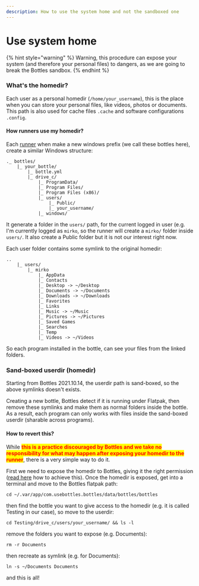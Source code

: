```yaml
---
description: How to use the system home and not the sandboxed one
---
```

# Use system home

{% hint style="warning" %}
Warning, this procedure can expose your system (and therefore your personal files) to dangers, as we are going to break the Bottles sandbox.
{% endhint %}

### What's the homedir?

Each user as a personal homedir (`/home/your_username`), this is the place when you can store your personal files, like videos, photos or documents. This path is also used for cache files `.cache` and software configurations `.config`.

#### How runners use my homedir?

Each [runner](../../components/runners.md) when make a new windows prefix (we call these bottles here), create a similar Windows structure:

```
._ bottles/
    |_ your_bottle/
        |_ bottle.yml
        |_ drive_c/
            |_ ProgramData/
            |_ Program Files/
            |_ Program Files (x86)/
            |_ users/
                |_ Public/
                |_ your_username/
            |_ windows/
```

It generate a folder in the `users/` path, for the current logged in user (e.g. I'm currently logged as `mirko`, so the runner will create a `mirko/` folder inside `users/`. It also create a Public folder but it is not our interest right now.

Each user folder contains some symlink to the original homedir:

```
..
    |_ users/
        |_ mirko
            |_ AppData
            |_ Contacts
            |_ Desktop -> ~/Desktop
            |_ Documents -> ~/Documents
            |_ Downloads -> ~/Downloads
            |_ Favorites
            |_ Links
            |_ Music -> ~/Music
            |_ Pictures -> ~/Pictures
            |_ Saved Games
            |_ Searches
            |_ Temp
            |_ Videos -> ~/Videos
```

So each program installed in the bottle, can see your files from the linked folders.

### Sand-boxed userdir (homedir)

Starting from Bottles 2021.10.14, the userdir path is sand-boxed, so the above symlinks doesn't exists.

Creating a new bottle, Bottles detect if it is running under Flatpak, then remove these symlinks and make them as normal folders inside the bottle. As a result, each program can only works with files inside the sand-boxed userdir (sharable across programs).

#### How to revert this?

While <mark style="color:red;">**this is a practice discouraged by Bottles and we take no responsibility for what may happen after exposing your homedir to the runner**</mark>, there is a very simple way to do it.

First we need to expose the homedir to Bottles, giving it the right permission ([read here](../expose-directories.md) how to achieve this). Once the homedir is exposed, get into a terminal and move to the Bottles flatpak path:

```
cd ~/.var/app/com.usebottles.bottles/data/bottles/bottles
```

then find the bottle you want to give access to the homedir (e.g. it is called Testing in our case), so move to the userdir:

```
cd Testing/drive_c/users/your_username/ && ls -l
```

remove the folders you want to expose (e.g. Documents):

```
rm -r Documents
```

then recreate as symlink (e.g. for Documents):

```
ln -s ~/Documents Documents
```

and this is all!
